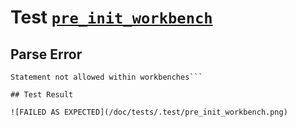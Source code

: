 # Test [`pre_init_workbench`](/doc/tests/statement_usage.md#L218)

## Parse Error

```,plain
Statement not allowed within workbenches```

## Test Result

![FAILED AS EXPECTED](/doc/tests/.test/pre_init_workbench.png)
